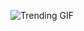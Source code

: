 
<!-- GIF_SECTION -->
![Trending GIF](https://media4.giphy.com/media/v1.Y2lkPThiYjIxNzcyZzlrZDVtM2VtdHV1OW9tajNlNG1qZ2J0d2x5eWI3cmJtZHYwaXdtaiZlcD12MV9naWZzX3NlYXJjaCZjdD1n/xT8qBsOjMOcdeGJIU8/giphy.gif)
<!-- END_GIF_SECTION -->
